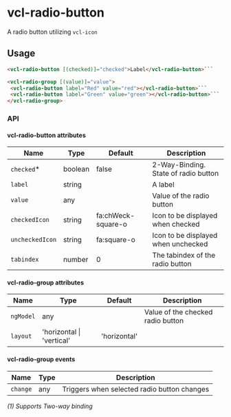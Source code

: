 # vcl-radio-button

A radio button utilizing `vcl-icon`

## Usage

 ```html
<vcl-radio-button [(checked)]="checked">Label</vcl-radio-button>```
```
 ```html
<vcl-radio-group [(value)]="value">
  <vcl-radio-button label="Red" value="red"></vcl-radio-button>```
  <vcl-radio-button label="Green" value="green"></vcl-radio-button>```
</vcl-radio-group>
```

### API 

#### vcl-radio-button attributes

| Name                | Type        | Default            | Description
| ------------        | ----------- | ------------------ |--------------
| `checked`*          | boolean     | false              | 2-Way-Binding. State of radio button 
| `label`             | string      |                    | A label
| `value`             | any         |                    | Value of the radio button
| `checkedIcon`       | string      | fa:chWeck-square-o  | Icon to be displayed when checked 
| `uncheckedIcon`     | string      | fa:square-o        | Icon to be displayed when unchecked
| `tabindex`          | number      | 0                  | The tabindex of the radio button

#### vcl-radio-group attributes

| Name                  | Type                          | Default      | Description
| --------------------- | ----------------------        | --------     |--------------
| `ngModel`             | any                           |              | Value of the checked radio button
| `layout`              | 'horizontal &#124; 'vertical' | 'horizontal' | 

#### vcl-radio-group events
| Name                  | Type    | Description
| -                     | -       | -
| `change`              | any     | Triggers when selected radio button changes
 
*(1) Supports Two-way binding*
